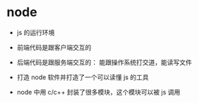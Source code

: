 # node

- js 的运行环境

- 前端代码是跟客户端交互的

- 后端代码是跟服务端交互的： 能跟操作系统打交道，能读写文件

- 打造 node 软件并打造了一个可以读懂 js 的工具
- node 中用 c/c++ 封装了很多模块，这个模块可以被 js 调用